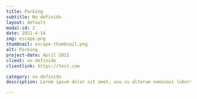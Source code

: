 ```yaml
---
title: Parking
subtitle: No definido
layout: default
modal-id: 2
date: 2021-4-14
img: escape.png
thumbnail: escape-thumbnail.png
alt: Parking
project-date: April 2021
client: no definido
clientlink: https://test.com

category: no definido
description: Lorem ipsum dolor sit amet, usu cu alterum nominavi lobortis. At duo novum diceret. Tantas apeirian vix et, usu sanctus postulant inciderint ut, populo diceret necessitatibus in vim. Cu eum dicam feugiat noluisse.

---
```

